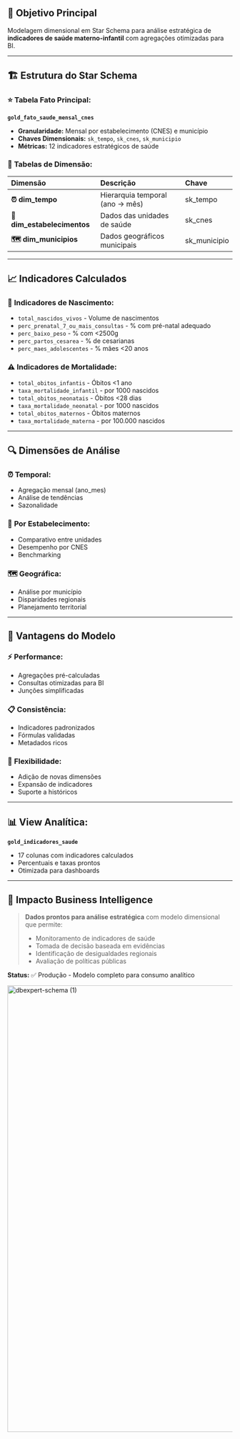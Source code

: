 ## 🎯 **Objetivo Principal**
Modelagem dimensional em Star Schema para análise estratégica de **indicadores de saúde materno-infantil** com agregações otimizadas para BI.

---

## 🏗️ **Estrutura do Star Schema**

### ⭐ **Tabela Fato Principal:**
**`gold_fato_saude_mensal_cnes`**
- **Granularidade:** Mensal por estabelecimento (CNES) e município
- **Chaves Dimensionais:** `sk_tempo`, `sk_cnes`, `sk_municipio`
- **Métricas:** 12 indicadores estratégicos de saúde

### 📐 **Tabelas de Dimensão:**
| Dimensão | Descrição | Chave |
|:---|:---|:---|
| **⏰ dim_tempo** | Hierarquia temporal (ano → mês) | sk_tempo |
| **🏥 dim_estabelecimentos** | Dados das unidades de saúde | sk_cnes |
| **🗺️ dim_municipios** | Dados geográficos municipais | sk_municipio |

---

## 📈 **Indicadores Calculados**

### 👶 **Indicadores de Nascimento:**
- `total_nascidos_vivos` - Volume de nascimentos
- `perc_prenatal_7_ou_mais_consultas` - % com pré-natal adequado
- `perc_baixo_peso` - % com <2500g
- `perc_partos_cesarea` - % de cesarianas
- `perc_maes_adolescentes` - % mães <20 anos

### ⚠️ **Indicadores de Mortalidade:**
- `total_obitos_infantis` - Óbitos <1 ano
- `taxa_mortalidade_infantil` - por 1000 nascidos
- `total_obitos_neonatais` - Óbitos <28 dias
- `taxa_mortalidade_neonatal` - por 1000 nascidos  
- `total_obitos_maternos` - Óbitos maternos
- `taxa_mortalidade_materna` - por 100.000 nascidos

---

## 🔍 **Dimensões de Análise**

### ⏰ **Temporal:**
- Agregação mensal (ano_mes)
- Análise de tendências
- Sazonalidade

### 🏥 **Por Estabelecimento:**
- Comparativo entre unidades
- Desempenho por CNES
- Benchmarking

### 🗺️ **Geográfica:**
- Análise por município
- Disparidades regionais
- Planejamento territorial

---

## 🚀 **Vantagens do Modelo**

### ⚡ **Performance:**
- Agregações pré-calculadas
- Consultas otimizadas para BI
- Junções simplificadas

### 📋 **Consistência:**
- Indicadores padronizados
- Fórmulas validadas
- Metadados ricos

### 🔄 **Flexibilidade:**
- Adição de novas dimensões
- Expansão de indicadores
- Suporte a históricos

---

## 📊 **View Analítica:**
**`gold_indicadores_saude`**
- 17 colunas com indicadores calculados
- Percentuais e taxas prontos
- Otimizada para dashboards

---

## 🎯 **Impacto Business Intelligence**

> **Dados prontos para análise estratégica** com modelo dimensional que permite:
> - Monitoramento de indicadores de saúde
> - Tomada de decisão baseada em evidências  
> - Identificação de desigualdades regionais
> - Avaliação de políticas públicas

**Status:** ✅ Produção - Modelo completo para consumo analítico

<img width="1000" height="1000" alt="dbexpert-schema (1)" src="https://github.com/user-attachments/assets/15456bfc-3733-47a0-b06d-c41fc02b1519" />


